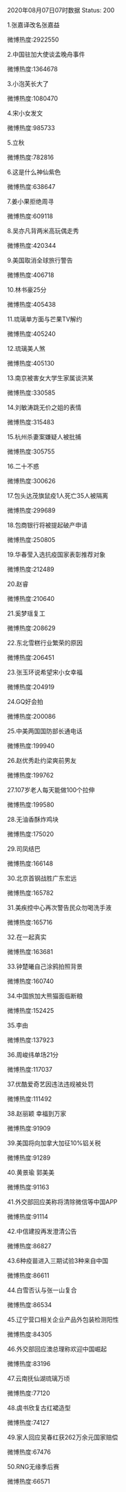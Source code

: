 2020年08月07日07时数据
Status: 200

1.张嘉译改名张嘉益

微博热度:2922550

2.中国驻加大使谈孟晚舟事件

微博热度:1364678

3.小泡芙长大了

微博热度:1080470

4.宋小女发文

微博热度:985733

5.立秋

微博热度:782816

6.这是什么神仙紫色

微博热度:638647

7.姜小果拒绝周寻

微博热度:609118

8.吴亦凡背两米高玩偶走秀

微博热度:420344

9.美国取消全球旅行警告

微博热度:406718

10.林书豪25分

微博热度:405438

11.琉璃单方面与芒果TV解约

微博热度:405240

12.琉璃美人煞

微博热度:405130

13.南京被害女大学生家属谈洪某

微博热度:330585

14.刘敏涛跳无价之姐的表情

微博热度:315483

15.杭州杀妻案嫌疑人被批捕

微博热度:305755

16.二十不惑

微博热度:300626

17.包头达茂旗鼠疫1人死亡35人被隔离

微博热度:299689

18.包商银行将被提起破产申请

微博热度:250805

19.华春莹入选抗疫国家表彰推荐对象

微博热度:212489

20.赵睿

微博热度:210640

21.奚梦瑶复工

微博热度:208629

22.东北雪糕行业繁荣的原因

微博热度:206451

23.张玉环说希望宋小女幸福

微博热度:204919

24.GQ好会拍

微博热度:200086

25.中美两国国防部长通电话

微博热度:199940

26.赵优秀赴约梁爽前男友

微博热度:199762

27.107岁老人每天能做100个拉伸

微博热度:199580

28.无油香酥炸鸡块

微博热度:175020

29.司凤结巴

微博热度:166148

30.北京首钢战胜广东宏远

微博热度:165782

31.美疾控中心再次警告民众勿喝洗手液

微博热度:165716

32.在一起真实

微博热度:163681

33.钟楚曦自己涂鸦拍照背景

微博热度:160740

34.中国旅加大熊猫面临断粮

微博热度:152425

35.李由

微博热度:137923

36.周峻纬单场21分

微博热度:117037

37.优酷爱奇艺因违法违规被处罚

微博热度:111492

38.赵丽颖 幸福到万家

微博热度:91909

39.美国将向加拿大加征10%铝关税

微博热度:91289

40.黄景瑜 郭美美

微博热度:91163

41.外交部回应美称将清除微信等中国APP

微博热度:91114

42.中信建投再发澄清公告

微博热度:86827

43.6种疫苗进入三期试验3种来自中国

微博热度:86611

44.白雪否认与张一山复合

微博热度:86534

45.辽宁营口相关企业产品外包装检测阳性

微博热度:84305

46.外交部回应澳总理称欢迎中国崛起

微博热度:83196

47.云南抚仙湖琉璃万顷

微博热度:77120

48.虞书欣复古红裙造型

微博热度:74127

49.家人回应吴春红获262万余元国家赔偿

微博热度:67476

50.RNG无缘季后赛

微博热度:66571

